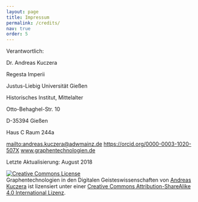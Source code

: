 ```yaml
---
layout: page
title: Impressum
permalink: /credits/
nav: true
order: 5
---
```


Verantwortlich:

Dr. Andreas Kuczera

Regesta Imperii

Justus-Liebig Universität Gießen

Historisches Institut, Mittelalter

Otto-Behaghel-Str. 10

D-35394 Gießen

Haus C Raum 244a

<mailto:andreas.kuczera@adwmainz.de>
https://orcid.org/0000-0003-1020-507X
www.graphentechnologien.de

Letzte Aktualisierung: August 2018

<a rel="license" href="http://creativecommons.org/licenses/by-sa/4.0/"><img alt="Creative Commons License" style="border-width:0" src="https://i.creativecommons.org/l/by-sa/4.0/88x31.png" /></a><br /><span xmlns:dct="http://purl.org/dc/terms/" href="http://purl.org/dc/dcmitype/Text" property="dct:title" rel="dct:type">Graphentechnologien in den Digitalen Geisteswissenschaften</span> von <a xmlns:cc="http://creativecommons.org/ns#" href="https://orcid.org/0000-0003-1020-507X" property="cc:attributionName" rel="cc:attributionURL">Andreas Kuczera</a> ist lizensiert unter einer <a rel="license" href="http://creativecommons.org/licenses/by-sa/4.0/">Creative Commons Attribution-ShareAlike 4.0 International Lizenz</a>.
